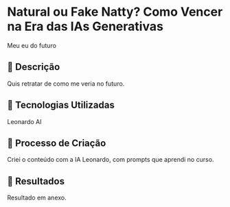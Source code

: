 # Natural ou Fake Natty? Como Vencer na Era das IAs Generativas

Meu eu do futuro

## 📒 Descrição
Quis retratar de como me veria no futuro.

## 🤖 Tecnologias Utilizadas
Leonardo AI

## 🧐 Processo de Criação
Criei o conteúdo com a IA Leonardo, com prompts que aprendi no curso.

## 🚀 Resultados
Resultado em anexo.


